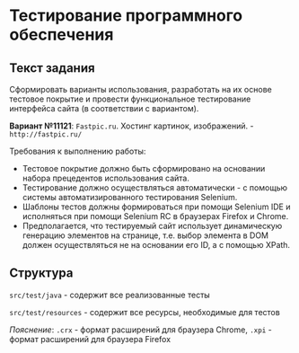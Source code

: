 # Тестирование программного обеспечения

## Текст задания

Сформировать варианты использования, разработать на их основе тестовое покрытие и провести функциональное тестирование интерфейса сайта (в соответствии с вариантом).

**Вариант №11121**: `Fastpic.ru`. Хостинг картинок, изображений. - `http://fastpic.ru/`

Требования к выполнению работы:

* Тестовое покрытие должно быть сформировано на основании набора прецедентов использования сайта.
* Тестирование должно осуществляться автоматически - с помощью системы автоматизированного тестирования Selenium.
* Шаблоны тестов должны формироваться при помощи Selenium IDE и исполняться при помощи Selenium RC в браузерах Firefox и Chrome.
* Предполагается, что тестируемый сайт использует динамическую генерацию элементов на странице, т.е. выбор элемента в DOM должен осуществляться не на основании его ID, а с помощью XPath.

## Структура

`src/test/java` - содержит все реализованные тесты

`src/test/resources` - содержит все ресурсы, необходимые для тестов

*Пояснение*: `.crx` - формат расширений для браузера Chrome, `.xpi` - формат расширений для браузера Firefox

